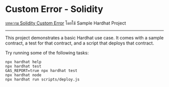 # Custom Error - Solidity

[บทความ Solidity Custom Error](https://devahoy.com/blog/solidity-custom-error) โดยใช้ Sample Hardhat Project

---

This project demonstrates a basic Hardhat use case. It comes with a sample contract, a test for that contract, and a script that deploys that contract.

Try running some of the following tasks:

```shell
npx hardhat help
npx hardhat test
GAS_REPORT=true npx hardhat test
npx hardhat node
npx hardhat run scripts/deploy.js
```
